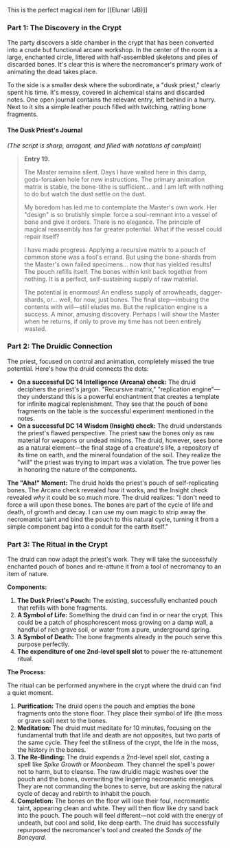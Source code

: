 This is the perfect magical item for [[Elunar (JB)]]

### Part 1: The Discovery in the Crypt

The party discovers a side chamber in the crypt that has been converted into a crude but functional arcane workshop. In the center of the room is a large, enchanted circle, littered with half-assembled skeletons and piles of discarded bones. It's clear this is where the necromancer's primary work of animating the dead takes place.

To the side is a smaller desk where the subordinate, a "dusk priest," clearly spent his time. It's messy, covered in alchemical stains and discarded notes. One open journal contains the relevant entry, left behind in a hurry. Next to it sits a simple leather pouch filled with twitching, rattling bone fragments.

#### **The Dusk Priest's Journal**
_(The script is sharp, arrogant, and filled with notations of complaint)_

> **Entry 19.**
> 
> The Master remains silent. Days I have waited here in this damp, gods-forsaken hole for new instructions. The primary animation matrix is stable, the bone-tithe is sufficient... and I am left with nothing to do but watch the dust settle on the dust.
> 
> My boredom has led me to contemplate the Master's own work. Her "design" is so brutishly simple: force a soul-remnant into a vessel of bone and give it orders. There is no elegance. The principle of magical reassembly has far greater potential. What if the vessel could repair itself?
> 
> I have made progress. Applying a recursive matrix to a pouch of common stone was a fool's errand. But using the bone-shards from the Master's own failed specimens... now _that_ has yielded results! The pouch refills itself. The bones within knit back together from nothing. It is a perfect, self-sustaining supply of raw material.
> 
> The potential is enormous! An endless supply of arrowheads, dagger-shards, or... well, for now, just bones. The final step—imbuing the contents with will—still eludes me. But the replication engine is a success. A minor, amusing discovery. Perhaps I will show the Master when he returns, if only to prove my time has not been entirely wasted.

### Part 2: The Druidic Connection

The priest, focused on control and animation, completely missed the true potential. Here's how the druid connects the dots:

- **On a successful DC 14 Intelligence (Arcana) check:** The druid deciphers the priest's jargon. "Recursive matrix," "replication engine"—they understand this is a powerful enchantment that creates a template for infinite magical replenishment. They see that the pouch of bone fragments on the table is the successful experiment mentioned in the notes.
- **On a successful DC 14 Wisdom (Insight) check:** The druid understands the priest's flawed perspective. The priest saw the bones only as raw material for weapons or undead minions. The druid, however, sees bone as a natural element—the final stage of a creature's life, a repository of its time on earth, and the mineral foundation of the soil. They realize the "will" the priest was trying to impart was a violation. The true power lies in honoring the nature of the components.

**The "Aha!" Moment:** The druid holds the priest's pouch of self-replicating bones. The Arcana check revealed _how_ it works, and the Insight check revealed _why_ it could be so much more. The druid realizes: "I don't need to force a will upon these bones. The bones are part of the cycle of life and death, of growth and decay. I can use my own magic to strip away the necromantic taint and bind the pouch to this natural cycle, turning it from a simple component bag into a conduit for the earth itself."

### Part 3: The Ritual in the Crypt

The druid can now adapt the priest's work. They will take the successfully enchanted pouch of bones and re-attune it from a tool of necromancy to an item of nature.

**Components:**

1. **The Dusk Priest's Pouch:** The existing, successfully enchanted pouch that refills with bone fragments.
2. **A Symbol of Life:** Something the druid can find in or near the crypt. This could be a patch of phosphorescent moss growing on a damp wall, a handful of rich grave soil, or water from a pure, underground spring.
3. **A Symbol of Death:** The bone fragments already in the pouch serve this purpose perfectly.
4. **The expenditure of one 2nd-level spell slot** to power the re-attunement ritual.

**The Process:**

The ritual can be performed anywhere in the crypt where the druid can find a quiet moment.

1. **Purification:** The druid opens the pouch and empties the bone fragments onto the stone floor. They place their symbol of life (the moss or grave soil) next to the bones.
2. **Meditation:** The druid must meditate for 10 minutes, focusing on the fundamental truth that life and death are not opposites, but two parts of the same cycle. They feel the stillness of the crypt, the life in the moss, the history in the bones.
3. **The Re-Binding:** The druid expends a 2nd-level spell slot, casting a spell like _Spike Growth_ or _Moonbeam_. They channel the spell's power not to harm, but to cleanse. The raw druidic magic washes over the pouch and the bones, overwriting the lingering necromantic energies. They are not commanding the bones to serve, but are asking the natural cycle of decay and rebirth to inhabit the pouch.
4. **Completion:** The bones on the floor will lose their foul, necromantic taint, appearing clean and white. They will then flow like dry sand back into the pouch. The pouch will feel different—not cold with the energy of undeath, but cool and solid, like deep earth. The druid has successfully repurposed the necromancer's tool and created the _Sands of the Boneyard_.